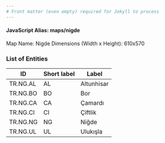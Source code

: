 ```yaml
---
# Front matter (even empty) required for Jekyll to process
---
```


#### JavaScript Alias: maps/nigde

Map Name: Nigde
Dimensions (Width x Height): 610x570





### List of Entities

ID | Short label | Label
---|---|---|
TR.NG.AL | AL | Altunhisar
TR.NG.BO | BO | Bor
TR.NG.CA | CA | Çamardı
TR.NG.CI | CI | Çiftlik
TR.NG.NG | NG | Niğde
TR.NG.UL | UL | Ulukışla